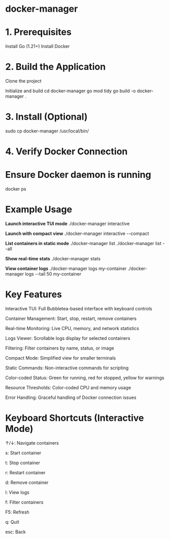 # docker-manager
# 1. Prerequisites

Install Go (1.21+)
Install Docker

# 2. Build the Application
Clone the project 

Initialize and build
cd docker-manager
go mod tidy
go build -o docker-manager .

# 3. Install (Optional)

sudo cp docker-manager /usr/local/bin/

# 4. Verify Docker Connection

# Ensure Docker daemon is running
docker ps
# Example Usage

**Launch interactive TUI mode**
./docker-manager interactive

**Launch with compact view**
./docker-manager interactive --compact

**List containers in static mode**
./docker-manager list
./docker-manager list --all

**Show real-time stats**
./docker-manager stats

**View container logs**
./docker-manager logs my-container
./docker-manager logs --tail 50 my-container

# Key Features

Interactive TUI: Full Bubbletea-based interface with keyboard controls

Container Management: Start, stop, restart, remove containers

Real-time Monitoring: Live CPU, memory, and network statistics

Logs Viewer: Scrollable logs display for selected containers

Filtering: Filter containers by name, status, or image

Compact Mode: Simplified view for smaller terminals

Static Commands: Non-interactive commands for scripting

Color-coded Status: Green for running, red for stopped, yellow for warnings

Resource Thresholds: Color-coded CPU and memory usage

Error Handling: Graceful handling of Docker connection issues

# Keyboard Shortcuts (Interactive Mode)
↑/↓: Navigate containers

s: Start container

t: Stop container

r: Restart container

d: Remove container

l: View logs

f: Filter containers

F5: Refresh

q: Quit

esc: Back
